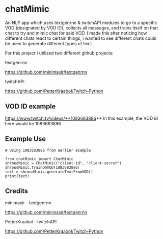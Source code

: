 # chatMimic
An NLP app which uses textgenrnn &amp; twitchAPI modules to go to a specific VOD (designated by VOD ID), collects all messages, and trains itself on that chat to try and mimic chat for said VOD. I made this after noticing how different chats react to certain things, I wanted to see different chats could be used to generate different types of text. 

For this project I utilized two different github projects:

textgenrnn

https://github.com/minimaxir/textgenrnn

twitchAPI

https://github.com/PetterKraabol/Twitch-Python

## VOD ID example 
https://www.twitch.tv/videos/**1083683886**
In this example, the VOD id here would be 1083683886

## Example Use
```
# Using 1083683886 from earlier example

from chatMimic import ChatMimic
shroudMimic = ChatMimic("client-id", "client-secret") 
shroudMimic.trainOnVOD(1083683886)
text = shroudMimic.generateTextFromVOD()
print(text)
```

## Credits

minimaxir - textgenrnn

https://github.com/minimaxir/textgenrnn

PetterKraabol - twitchAPI

https://github.com/PetterKraabol/Twitch-Python
